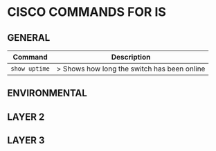 # CISCO COMMANDS FOR IS

## GENERAL

| Command | Description |
| ------- | ----------- |
| `show uptime` | > Shows how long the switch has been online |


## ENVIRONMENTAL


## LAYER 2



## LAYER 3

